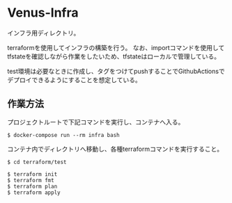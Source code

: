 # Venus-Infra

インフラ用ディレクトリ。

terraformを使用してインフラの構築を行う。
なお、importコマンドを使用してtfstateを確認しながら作業をしたいため、tfstateはローカルで管理している。

test環境は必要なときに作成し、タグをつけてpushすることでGithubActionsでデプロイできるようにすることを想定している。

## 作業方法

プロジェクトルートで下記コマンドを実行し、コンテナへ入る。

```
$ docker-compose run --rm infra bash
```

コンテナ内でディレクトリへ移動し、各種terraformコマンドを実行すること。

```
$ cd terraform/test

$ terraform init
$ terraform fmt
$ terraform plan
$ terraform apply
```
